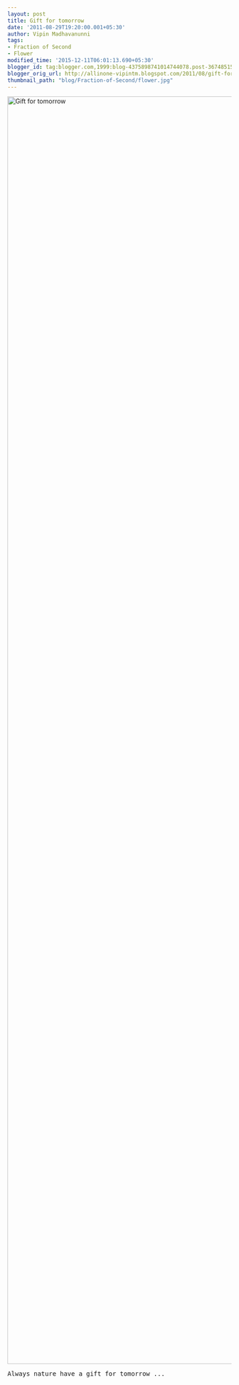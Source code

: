```yaml
---
layout: post
title: Gift for tomorrow
date: '2011-08-29T19:20:00.001+05:30'
author: Vipin Madhavanunni
tags:
- Fraction of Second
- Flower
modified_time: '2015-12-11T06:01:13.690+05:30'
blogger_id: tag:blogger.com,1999:blog-4375898741014744078.post-3674851549265180796
blogger_orig_url: http://allinone-vipintm.blogspot.com/2011/08/gift-for-tomorrow.html
thumbnail_path: "blog/Fraction-of-Second/flower.jpg"
---
```

<a data-flickr-embed="true"  href="https://www.flickr.com/photos/vipintm/6092434845/in/dateposted-public/" title="Gift for tomorrow"><img src="https://farm7.staticflickr.com/6207/6092434845_084f0aebef_o.jpg" width="4288" height="2848" alt="Gift for tomorrow"></a><script async src="//embedr.flickr.com/assets/client-code.js" charset="utf-8"></script>
<pre>
Always nature have a gift for tomorrow ... 
</pre>
